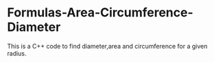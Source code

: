 # Formulas-Area-Circumference-Diameter
This is a C++ code to find diameter,area and circumference for a given radius.
